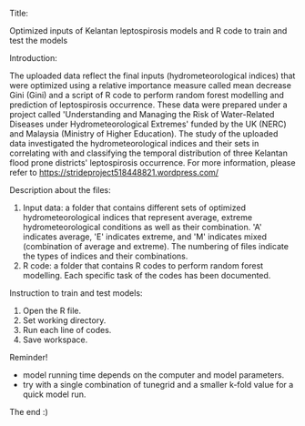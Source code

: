 Title:

Optimized inputs of Kelantan leptospirosis models and R code to train and test the models

Introduction:

The uploaded data reflect the final inputs (hydrometeorological indices) that were optimized using a relative importance measure called mean decrease Gini (Gini) and a script of R code to perform random forest modelling and prediction of leptospirosis occurrence. These data were prepared under a project called 'Understanding and Managing the Risk of Water-Related Diseases under Hydrometeorological Extremes' funded by the UK (NERC) and Malaysia (Ministry of Higher Education). The study of the uploaded data investigated the hydrometeorological indices and their sets in correlating with and classifying the temporal distribution of three Kelantan flood prone districts' leptospirosis occurrence. For more information, please refer to https://strideproject518448821.wordpress.com/

Description about the files:

1. Input data: a folder that contains different sets of optimized hydrometeorological indices that represent average, extreme hydrometeorological conditions as well as                  their combination. 'A' indicates average, 'E' indicates extreme, and 'M' indicates mixed (combination of average and extreme). The numbering of files                    indicate the types of indices and their combinations.
2. R code: a folder that contains R codes to perform random forest modelling. Each specific task of the codes has been documented.

Instruction to train and test models:

1. Open the R file.
2. Set working directory.
3. Run each line of codes.
4. Save workspace.

Reminder!

- model running time depends on the computer and model parameters.
- try with a single combination of tunegrid and a smaller k-fold value for a quick model run.

The end :)
